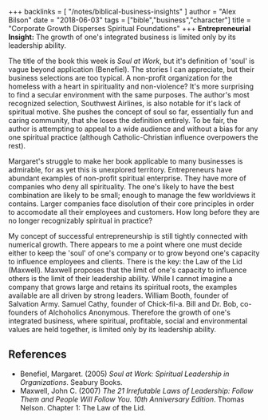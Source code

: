+++
backlinks = [
  "/notes/biblical-business-insights"
]
author = "Alex Bilson"
date = "2018-06-03"
tags = ["bible","business","character"]
title = "Corporate Growth Disperses Spiritual Foundations"
+++
**Entrepreneurial Insight:** The growth of one's integrated business is limited only by its leadership ability.

The title of the book this week is _Soul at Work_, but it's definition of 'soul' is vague beyond application (Benefiel).  The stories I can appreciate, but their business selections are too typical.  A non-profit organization for the homeless with a heart in spirituality and non-violence?  It's more surprising to find a secular environment with the same purposes.  The author's most recognized selection, Southwest Airlines, is also notable for it's lack of spiritual motive.  She pushes the concept of soul so far, essentially fun and caring community, that she loses the definition entirely.  To be fair, the author is attempting to appeal to a wide audience and without a bias for any one spiritual practice (although Catholic-Christian influence overpowers the rest).

Margaret's struggle to make her book applicable to many businesses is admirable, for as yet this is unexplored territory.  Entrepreneurs have abundant examples of non-profit spiritual enterprise.  They have more of companies who deny all spirituality.  The one's likely to have the best combination are likely to be small; enough to manage the few worldviews it contains.  Larger companies face disolution of their core principles in order to accomodate all their employees and customers.  How long before they are no longer recognizably spiritual in practice?

My concept of successful entrepreneurship is still tightly connected with numerical growth.  There appears to me a point where one must decide either to keep the 'soul' of one's company or to grow beyond one's capacity to influence employees and clients.  There is the key: the Law of the Lid (Maxwell).  Maxwell proposes that the limit of one's capacity to influence others is the limit of their leadership ability.  While I cannot imagine a company that grows large and retains its spiritual roots, the examples available are all driven by strong leaders.  William Booth, founder of Salvation Army.  Samuel Cathy, founder of Chick-fil-a.  Bill and Dr. Bob, co-founders of Alchoholics Anonymous.  Therefore the growth of one's integrated business, where spiritual, profitable, social and environmental values are held together, is limited only by its leadership ability.

## References

- Benefiel, Margaret. (2005) _Soul at Work: Spiritual Leadership in Organizations_. Seabury Books.
- Maxwell, John C. (2007) _The 21 Irrefutable Laws of Leadership: Follow Them and People Will Follow You. 10th Anniversary Edition_. Thomas Nelson. Chapter 1: The Law of the Lid.
